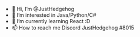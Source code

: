 - 👋 Hi, I’m @JustHedgehog
- 👀 I’m interested in Java/Python/C#
- 🌱 I’m currently learning React :D
- 📫 How to reach me Discord JustHedgehog #8015

<!---
JustHedgehog/JustHedgehog is a ✨ special ✨ repository because its `README.md` (this file) appears on your GitHub profile.
You can click the Preview link to take a look at your changes.
--->
